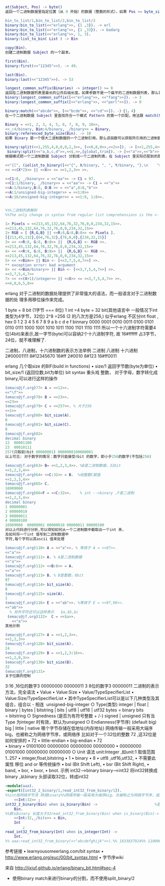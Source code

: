 ```erlang
at(Subject, Pos) -> byte() 
返回一个二进制数据里指定位置（从 0 开始）的数据（整数的形式），如果 Pos >= byte_size(Subject)，则会发生一个 badarg 的异常错误。

bin_to_list/1,bin_to_list/2,bin_to_list/3
binary:bin_to_list(<<"erlang">>, {1 ,3}). -> erl
binary:bin_to_list(<<"erlang">>, {1 ,33}). -> badarg
binary:bin_to_list(<<"erlang">>, 1, 3).
binary:list_to_bin( List ) -> Bin

copy(Bin).
创建二进制数据 Subject 的一个副本。

first(Bin).
binary:first(<<"12345">>). -> 49.

last(Bin).
binary:last(<<"12345">>). -> 53

longest_common_suffix(Binaries) -> integer() >= 0
返回在二进制数据列表里最长的公共后缀长度。如果参数不是一个扁平的二进制数据列表，那么将会出现一个 badarg 的异常。
binary:longest_common_suffix([<<"erlang">>, <<"fang">>]). -> 3
binary:longest_common_suffix([<<"erlang">>, <<"perl">>]). -> 0

binary:match(<<"abcde">>, [<<"bcde">>, <<"cd">>]). -〉{1，4}
在一个二进制数据 Subject 里查找符合一个模式 Pattern 的第一个匹配，用法跟 match(Subject, Pattern, []) 一样。

Binary = <<1, 2, 3, 4, 5, 6, 7, 8, 9, 10>>, 
<<_:4/binary, Bin:4/binary, _/binary>> = Binary,
binary:referenced_byte_size(Bin). -> 10
如果 Binary 是一个很大二进制数据的一个二进制引用，那么该函数可以获取所引用的二进制数据的实际大小。

binary:split(<<1,255,4,0,0,0,2,3>>, [<<0,0,0>>,<<2>>]). -> [<<1,255,4>>,<<2,3>>]
 binary:split(<<"a,b,c,d">>,<<$,>>,[global,trim]). -> [<<"a">>,<<"b">>,<<"c">>,<<"d">>]
根据模式把一个二进制数据 Subject 分割成一个二进制列表，在 Subject 里实际匹配到的那部分是不会包括在结果里。用法跟 binary:split/3 的 binary:split(Subject, Pattern, []) 一样。

<<"{[", (iolist_to_binary([<<"{", X/binary, ", ", Y/binary, "},\n    ">> || {X, Y} <- Encodes]))/binary, "}]}.">>
<< <<(X*2)>> || <<X>> <= <<1,2,3>> >>.

<<C1:8, _/binary>> = <<"aa">> -> C1 = 97.
<<C1:1/binary, _/binary>> = <<"aa">> -> C1 = <<"a">>
<<A:1/binary,B:8, O:B >> = <<"a",8:8,"b">>
<<A:1/unsigned-big-integer>> = <<1:8>>
<<A:16/unsigned-big-integer>> = <<1:8, 1:8>>.


%%%二进制列表解析
%%The only change in syntax from regular list comprehensions is the <- which became <= and using binaries (<<>>) instead of lists ([]).

1> Pixels = <<213,45,132,64,76,32,76,0,0,234,32,15>>.
<<213,45,132,64,76,32,76,0,0,234,32,15>>
2> RGB = [ {R,G,B} || <<R:8,G:8,B:8>> <= Pixels ].
[{213,45,132},{64,76,32},{76,0,0},{234,32,15}]
3> << <<R:8, G:8, B:8>> ||  {R,G,B} <- RGB >>.
<<213,45,132,64,76,32,76,0,0,234,32,15>>
4> << <<R:8, G:8, B:8>> ||  {R,G,B} <- RGB >>.
<<213,45,132,64,76,32,76,0,0,234,32,15>>
5> << <<Bin>> || Bin <- [<<3,7,5,4,7>>] >>.
** exception error: bad argument
6> << <<Bin/binary>> || Bin <- [<<3,7,5,4,7>>] >>.
<<3,7,5,4,7>>
7> << <<(X+1)/integer>> || <<X>> <= <<3,7,5,4,7>> >>.
<<4,8,6,5,8>>

```


erlang 对于二进制的数据处理提供了非常强大的语法，而一般语言对于二进制数据的处
理多用移位操作来完成。

1 byte = 8 bit (1字节 === 8位)
1 int =4 byte = 32 bit(其他语言中 一般情况下int 类型为4字节，32位)
2^8 =256 (2 的八次方是256,)
似乎erlang 不区分int float ,
hex 0 1 2 3 4 5 6 7 8 9 a b c d e f
binnary 0000  0001  0010  0011  0100  0101  0110  0111  1000  1001  1010  1011  1100  1101  1110  1111
所以一个十六进制字符需要4位(4bit)来表示,故一字节(byte)可以容纳2个十六进制字符,
故 16#ffffff 占3字节，24位，就不难理解了.

二进制，八进制，十六进制数的表示方法举例
二进制 八进制 十六进制
2#00001111  8#12345670  16#ff
2#0010  8#123 16#ff0011

erlang 几个取size 的BIF(build in functions)
  • size/1 返回字节数(byte为单位)
  • bit_size/1 (返回位数,bit为单位)
bit syntax 重头戏
整数，
对于字母，数字转化成binary,可以进行这样的操作
```erlang
(emacs@jf.org)77> A = <<12>>.
<<"\f">>
(emacs@jf.org)78> B = <<23>>.
<<23>>
(emacs@jf.org)79> C = <<257>>. % 大于256
<<1>>
(emacs@jf.org)80> bit_size(A).
8
(emacs@jf.org)81> bit_size(C).
8
(emacs@jf.org)82>
decimal binary
12  00001100
23  00010111
257(只取前8bit 00000001) 0000000100000001
以上可见: 对于数字的情况：数字只能接受8bit 的数字，即小于256的数字(不包括256)

(emacs@jf.org)63> B= <<1,2,3,4>>. %B是二进制数据，32bit
<<1,2,3,4>>
(emacs@jf.org)64> <<C:32>> = B.  %给整数C赋值
<<1,2,3,4>>
(emacs@jf.org)65> C.
16909060
(emacs@jf.org)66>F = <<C:32>>.    % int -->binary ,F是二进制
<<1,2,3,4>>
decimal binary
1 00000001
2 00000010
3 00000011
4 00000100
16909060  00000001 00000010 00000011 00000100
对以上代码进行分析,可以得知如何从一个二进制数中截取出一个int 来，
及如何将一个int 值写到二进制数据中
字符,每个字符以其ascii 值来处理

(emacs@jf.org)110> A = <<"a">>. % 等效于 A = <<97>>.
<<"a">>
(emacs@jf.org)111> A. % A是二进制数据
<<"a">>
(emacs@jf.org)112> <<B:8>> = A.
<<"a">>
(emacs@jf.org)113> B. % B是整数，8bit
97
(emacs@jf.org)114> bit_size(A).
8
(emacs@jf.org)115> size(A).
1
(emacs@jf.org)116> E = <<"ab">>. %等效于 E = <<97,98>>.
<<"ab">>
  % 另外字符还可以这样表示   $a,$b,$c
 (emacs@jf.org)132>  C = <<$a>>.
   <<"a">>
其他示例

(emacs@jf.org)127> A = <<1,2,3>>.
<<1,2,3>>
(emacs@jf.org)128> bit_size(A).
24
(emacs@jf.org)129> B = <<1,2,3:16>>.
<<1,2,0,3>>
(emacs@jf.org)130> bit_size(B).
32
(emacs@jf.org)131>
关于位数的控制
```

3:16  ,16位的数字3  00000000 00000011
3 8位的数字3  00000011
二进制的表示方法，完全语法
  • Value
  • Value:Size
  • Value/TypeSpecifierList
  • Value:Size/TypeSpecifierList
  • 其中TypeSpecifierList可以是以下几种类型及其组合，组合以 - 相连  unsigned-big-integer
    ○ Type(类型)
integer | float | binary | bytes | bitstring | bits | utf8 | utf16 | utf32
bytes = binary bits = bitstring
    ○ Signedness (是否为有符号整数 + /-)
signed | unsigned
只有当Type 为integer 时有效，默认为unsigned
    ○ Endianness(字节序) (default big)
big | little | native
哪个字节存储在低地址(内存地址)
网络传输一般采用大端序big，也被称之为网络字节序，或网络序
比如对于一个32位的整数 72 ,这32位是如何安排的
    • 72  • little-endian • big-endian
    • 72    
    • binary  • 01001000 00000000 00000000 00000000 • 00000000 01001000 00000000 00000000
    ○ Unit
语法 unit:Integer ,如unit:1
取值范围1..257
    • integer,float,bitstring • 1
    • binary  • 8
    • utf8 ,utf16,utf32,  • 不需要此属性
移位 and or 等传统操作
  • bsl (Bit Shift Left),
  • bsr (Bit Shift Right),
  • band,
  • bor,
  • bxor,
  • bnot.
示例 int32–>binary binary–>int32
将int32转换成binary ,从binary 头部读取32位，转成int32
```erlang
-module(aaa).
-export([int32_2_binary/1,read_int32_from_binary/1]).
%%int按网络字节流 转成binary%%网络传输一般采用大端序big，也被称之为网络字节序，或网络序%%而erlang 默认就是bigint32_2_binary(Int) when is_integer(Int)->
    <<Int:32>> ;
int32_2_binary(Bin) when is_binary(Bin) ->                          %若本就Bin ,直接返回
    Bin.
%%默认binary 长度大于32read_int32_from_binary(Bin) when is_binary(Bin)->
    <<Int:32,_/bits>> = Bin,
    Int
        ;
read_int32_from_binary(Int) when is_integer(Int) ->
    Int.
%% aaa:read_int32_from_binary(<<"abcdefghijk">>).%% 1633837924%% 1100001 01100010 01100011 01100100%% 97      98       99          100%% a       b         c          d
```

参考链接
  • learnyousomeerlang.com/bit syntax
  • http://www.erlang.org/euc/00/bit_syntax.html
  • 字节序wiki

来自 <http://jixiuf.github.io/erlang/binary_bit.html#sec-4> 


* 使用binary match来进行binary的分割，而不使用split_binary/2